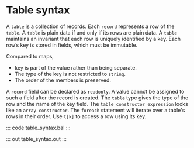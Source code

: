 # Table syntax

A `table` is a collection of records. Each `record` represents a row of the `table`. A `table` is plain data if and only if its rows are plain data. A `table` maintains an invariant that each row is uniquely identified by a key. Each row’s key is stored in fields, which must be immutable.

Compared to maps,

- key is part of the value rather than being separate.
- The type of the key is not restricted to `string`.
- The order of the members is preserved.

A `record` field can be declared as `readonly`. A value cannot be assigned to such a field after the record is created. The `table` type gives the type of the row and the name of the key field. The `table constructor expression` looks like an `array constructor`. The `foreach` statement will iterate over a table's rows in their order. Use `t[k]` to access a row using its key.

::: code table_syntax.bal :::

::: out table_syntax.out :::